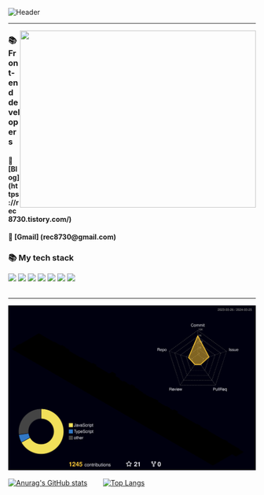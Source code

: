   ![Header](https://capsule-render.vercel.app/api?type=waving&color=auto&height=230&section=header&text=Welcome&fontSize=80)

<!-- <img src="https://user-images.githubusercontent.com/88140865/201810691-552ec0aa-5d46-4f68-8021-a085b5b840ba.jpeg" width="150px"/> -->
  
  
   
<hr />
   <img align="right" src="https://media0.giphy.com/media/qgQUggAC3Pfv687qPC/giphy.gif?cid=ecf05e47ndg1apykd3sdjo9g5istt9et9mbkfebpz61na2ts&rid=giphy.gif&ct=g" width="480" height="360" frameBorder="0" class="giphy-embed" allowFullScreen />
  <h3 align="left">📚 Front-end developers </h3>
  <h4 align="left">📜 [Blog] (https://rec8730.tistory.com/)</h4>
  <h4 align="left">📧 [Gmail] (rec8730@gmail.com)</h4>
  
 <h3 align="left">📚 My tech stack </h3>
 <div>
  <img src="https://img.shields.io/badge/React-black?style=for-the-badge&logo=React&logoColor=#blue">
  <img src="https://img.shields.io/badge/Reactnative-black?style=for-the-badge&logo=React&logoColor=#blue">
  <img src="https://img.shields.io/badge/Zustand-black?style=for-the-badge&logo=zustand&logoColor=#blue">
  <img src="https://img.shields.io/badge/Javascript-black?style=for-the-badge&logo=javascript&logoColor=yellow">
  <img src="https://img.shields.io/badge/TypeScript-black?style=for-the-badge&logo=TypeScript&logoColor">
  <img src="https://img.shields.io/badge/styledcomponents-black?style=for-the-badge&logo=styled-components&logoColor=hotpink">
  <img src="https://img.shields.io/badge/Firebase-black?style=for-the-badge&logo=Firebase&logoColor=orange">
 </div>
  
  <br />
  <hr />
 


   ![](./profile-3d-contrib/profile-night-rainbow.svg)
   
   [![Anurag's GitHub stats](https://github-readme-stats.vercel.app/api?username=jihoon8730)](https://github.com/jihoon8730/github-readme-stats)  
   [![Top Langs](https://github-readme-stats.vercel.app/api/top-langs/?username=jihoon8730)](https://github.com/jihoon8730/github-readme-stats)
   
   
  


